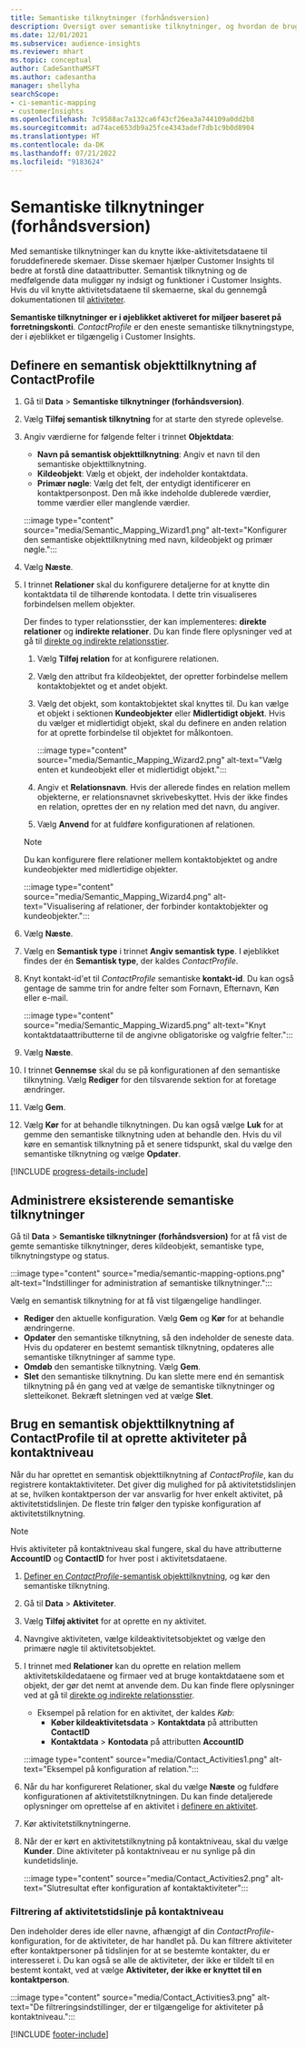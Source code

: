 ```yaml
---
title: Semantiske tilknytninger (forhåndsversion)
description: Oversigt over semantiske tilknytninger, og hvordan de bruges.
ms.date: 12/01/2021
ms.subservice: audience-insights
ms.reviewer: mhart
ms.topic: conceptual
author: CadeSanthaMSFT
ms.author: cadesantha
manager: shellyha
searchScope:
- ci-semantic-mapping
- customerInsights
ms.openlocfilehash: 7c9588ac7a132ca6f43cf26ea3a744109a0dd2b8
ms.sourcegitcommit: ad74ace653db9a25fce4343adef7db1c9b0d8904
ms.translationtype: HT
ms.contentlocale: da-DK
ms.lasthandoff: 07/21/2022
ms.locfileid: "9183624"
---
```

# <a name="semantic-mappings-preview"></a>Semantiske tilknytninger (forhåndsversion)

Med semantiske tilknytninger kan du knytte ikke-aktivitetsdataene til foruddefinerede skemaer. Disse skemaer hjælper Customer Insights til bedre at forstå dine dataattributter. Semantisk tilknytning og de medfølgende data muliggør ny indsigt og funktioner i Customer Insights. Hvis du vil knytte aktivitetsdataene til skemaerne, skal du gennemgå dokumentationen til [aktiviteter](activities.md).

**Semantiske tilknytninger er i øjeblikket aktiveret for miljøer baseret på forretningskonti**. *ContactProfile* er den eneste semantiske tilknytningstype, der i øjeblikket er tilgængelig i Customer Insights.

## <a name="define-a-contactprofile-semantic-entity-mapping"></a>Definere en semantisk objekttilknytning af ContactProfile

1. Gå til **Data** > **Semantiske tilknytninger (forhåndsversion)**.

1. Vælg **Tilføj semantisk tilknytning** for at starte den styrede oplevelse.

1. Angiv værdierne for følgende felter i trinnet **Objektdata**:

   - **Navn på semantisk objekttilknytning**: Angiv et navn til den semantiske objekttilknytning.
   - **Kildeobjekt**: Vælg et objekt, der indeholder kontaktdata.
   - **Primær nøgle**: Vælg det felt, der entydigt identificerer en kontaktpersonpost. Den må ikke indeholde dublerede værdier, tomme værdier eller manglende værdier.

   :::image type="content" source="media/Semantic_Mapping_Wizard1.png" alt-text="Konfigurer den semantiske objekttilknytning med navn, kildeobjekt og primær nøgle.":::

1. Vælg **Næste**.

1. I trinnet **Relationer** skal du konfigurere detaljerne for at knytte din kontaktdata til de tilhørende kontodata. I dette trin visualiseres forbindelsen mellem objekter.  

   Der findes to typer relationsstier, der kan implementeres: **direkte relationer** og **indirekte relationer**. Du kan finde flere oplysninger ved at gå til [direkte og indirekte relationsstier](relationships.md#relationship-paths).

   1. Vælg **Tilføj relation** for at konfigurere relationen.
   1. Vælg den attribut fra kildeobjektet, der opretter forbindelse mellem kontaktobjektet og et andet objekt.
   1. Vælg det objekt, som kontaktobjektet skal knyttes til. Du kan vælge et objekt i sektionen **Kundeobjekter** eller **Midlertidigt objekt**. Hvis du vælger et midlertidigt objekt, skal du definere en anden relation for at oprette forbindelse til objektet for målkontoen.

      :::image type="content" source="media/Semantic_Mapping_Wizard2.png" alt-text="Vælg enten et kundeobjekt eller et midlertidigt objekt.":::

   1. Angiv et **Relationsnavn**. Hvis der allerede findes en relation mellem objekterne, er relationsnavnet skrivebeskyttet. Hvis der ikke findes en relation, oprettes der en ny relation med det navn, du angiver.
   1. Vælg **Anvend** for at fuldføre konfigurationen af relationen.

   > [!NOTE]
   > Du kan konfigurere flere relationer mellem kontaktobjektet og andre kundeobjekter med midlertidige objekter.
   
     :::image type="content" source="media/Semantic_Mapping_Wizard4.png" alt-text="Visualisering af relationer, der forbinder kontaktobjekter og kundeobjekter.":::

1. Vælg **Næste**.

1. Vælg en **Semantisk type** i trinnet **Angiv semantisk type**. I øjeblikket findes der én **Semantisk type**, der kaldes *ContactProfile*.

1. Knyt kontakt-id'et til *ContactProfile* semantiske **kontakt-id**. Du kan også gentage de samme trin for andre felter som Fornavn, Efternavn, Køn eller e-mail.

   :::image type="content" source="media/Semantic_Mapping_Wizard5.png" alt-text="Knyt kontaktdataattributterne til de angivne obligatoriske og valgfrie felter.":::

1. Vælg **Næste**.

1. I trinnet **Gennemse** skal du se på konfigurationen af den semantiske tilknytning. Vælg **Rediger** for den tilsvarende sektion for at foretage ændringer.

1. Vælg **Gem**.

1. Vælg **Kør** for at behandle tilknytningen. Du kan også vælge **Luk** for at gemme den semantiske tilknytning uden at behandle den. Hvis du vil køre en semantisk tilknytning på et senere tidspunkt, skal du vælge den semantiske tilknytning og vælge **Opdater**.

[!INCLUDE [progress-details-include](includes/progress-details-pane.md)]

## <a name="manage-existing-semantic-mappings"></a>Administrere eksisterende semantiske tilknytninger

Gå til **Data** > **Semantiske tilknytninger (forhåndsversion)** for at få vist de gemte semantiske tilknytninger, deres kildeobjekt, semantiske type, tilknytningstype og status.

:::image type="content" source="media/semantic-mapping-options.png" alt-text="Indstillinger for administration af semantiske tilknytninger.":::

Vælg en semantisk tilknytning for at få vist tilgængelige handlinger.
- **Rediger** den aktuelle konfiguration. Vælg **Gem** og **Kør** for at behandle ændringerne.
- **Opdater** den semantiske tilknytning, så den indeholder de seneste data. Hvis du opdaterer en bestemt semantisk tilknytning, opdateres alle semantiske tilknytninger af samme type.
- **Omdøb** den semantiske tilknytning. Vælg **Gem**.
- **Slet** den semantiske tilknytning. Du kan slette mere end én semantisk tilknytning på én gang ved at vælge de semantiske tilknytninger og sletteikonet. Bekræft sletningen ved at vælge **Slet**.

## <a name="use-a-contactprofile-semantic-entity-mapping-to-create-contact-level-activities"></a>Brug en semantisk objekttilknytning af ContactProfile til at oprette aktiviteter på kontaktniveau

Når du har oprettet en semantisk objekttilknytning af *ContactProfile*, kan du registrere kontaktaktiviteter. Det giver dig mulighed for på aktivitetstidslinjen at se, hvilken kontaktperson der var ansvarlig for hver enkelt aktivitet, på aktivitetstidslinjen. De fleste trin følger den typiske konfiguration af aktivitetstilknytning.

   > [!NOTE]
   > Hvis aktiviteter på kontaktniveau skal fungere, skal du have attributterne **AccountID** og **ContactID** for hver post i aktivitetsdataene.

1. [Definer en *ContactProfile*-semantisk objekttilknytning](#define-a-contactprofile-semantic-entity-mapping), og kør den semantiske tilknytning.

1. Gå til **Data** > **Aktiviteter**.

1. Vælg **Tilføj aktivitet** for at oprette en ny aktivitet.

1. Navngive aktiviteten, vælge kildeaktivitetsobjektet og vælge den primære nøgle til aktivitetsobjektet.

1. I trinnet med **Relationer** kan du oprette en relation mellem aktivitetskildedataene og firmaer ved at bruge kontaktdataene som et objekt, der gør det nemt at anvende dem. Du kan finde flere oplysninger ved at gå til [direkte og indirekte relationsstier](relationships.md#relationship-paths).
   - Eksempel på relation for en aktivitet, der kaldes *Køb*:
      - **Køber kildeaktivitetsdata** > **Kontaktdata** på attributten **ContactID**
      - **Kontaktdata** > **Kontodata** på attributten **AccountID**

   :::image type="content" source="media/Contact_Activities1.png" alt-text="Eksempel på konfiguration af relation.":::

1. Når du har konfigureret Relationer, skal du vælge **Næste** og fuldføre konfigurationen af aktivitetstilknytningen. Du kan finde detaljerede oplysninger om oprettelse af en aktivitet i [definere en aktivitet](activities.md).

1. Kør aktivitetstilknytningerne.

1. Når der er kørt en aktivitetstilknytning på kontaktniveau, skal du vælge **Kunder**. Dine aktiviteter på kontaktniveau er nu synlige på din kundetidslinje.

   :::image type="content" source="media/Contact_Activities2.png" alt-text="Slutresultat efter konfiguration af kontaktaktiviteter":::

### <a name="contact-level-activity-timeline-filtering"></a>Filtrering af aktivitetstidslinje på kontaktniveau

Den indeholder deres ide eller navne, afhængigt af din *ContactProfile*-konfiguration, for de aktiviteter, de har handlet på. Du kan filtrere aktiviteter efter kontaktpersoner på tidslinjen for at se bestemte kontakter, du er interesseret i. Du kan også se alle de aktiviteter, der ikke er tildelt til en bestemt kontakt, ved at vælge **Aktiviteter, der ikke er knyttet til en kontaktperson**.

:::image type="content" source="media/Contact_Activities3.png" alt-text="De filtreringsindstillinger, der er tilgængelige for aktiviteter på kontaktniveau.":::

[!INCLUDE [footer-include](includes/footer-banner.md)]
